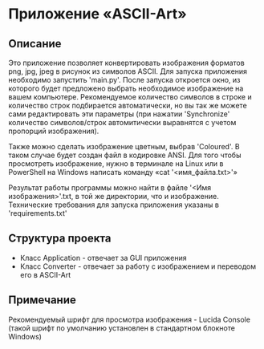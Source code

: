 # Приложение «ASCII-Art»

## Описание
Это приложение позволяет конвертировать изображения форматов png, jpg, jpeg в рисунок из символов ASCII. 
Для запуска приложения необходимо запустить 'main.py'. После запуска откроется окно, из которого будет предложено выбрать необходимое изображение на вашем компьютере. Рекомендуемое количество символов в строке и количество строк подбирается автоматически, но вы так же можете сами редактировать эти параметры (при нажатии 'Synchronize' количество символов/строк автомитически выравнятся с учетом пропорций изображения).

Также можно сделать изображение цветным, выбрав 'Coloured'. В таком случае будет создан файл в кодировке ANSI. Для того чтобы просмотреть изображение, нужно в терминале на Linux или в PowerShell на Windows написать команду «cat '<имя_файла.txt>'»

Результат работы программы можно найти в файле '<Имя изображения>'.txt, в той же директории, что и изображение.
Технические требования для запуска приложения указаны в 'requirements.txt'

## Структура проекта
- Класс Application - отвечает за GUI приложения
- Класс Converter - отвечает за работу с изображением и переводом его в ASCII-Art

## Примечание
Рекомендуемый шрифт для просмотра изображения - Lucida Console (такой шрифт по умолчанию установлен в стандартном блокноте Windows)
